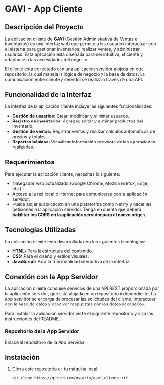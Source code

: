 # GAVI - App Cliente  

## Descripción del Proyecto  
La aplicación cliente de **GAVI** (Gestión Administrativa de Ventas e Inventarios) es una interfaz web que permite a los usuarios interactuar con el sistema para gestionar inventarios, realizar ventas, y administrar usuarios. Esta aplicación está diseñada para ser intuitiva, eficiente y adaptarse a las necesidades del negocio.  

El cliente está conectado con una aplicación servidor alojada en otro repositorio, la cual maneja la lógica de negocio y la base de datos. La comunicación entre cliente y servidor se realiza a través de una API.  

## Funcionalidad de la Interfaz  
La interfaz de la aplicación cliente incluye las siguientes funcionalidades:  
- **Gestión de usuarios:** Crear, modificar y eliminar usuarios.  
- **Registro de inventarios:** Agregar, editar y eliminar productos del inventario.  
- **Gestión de ventas:** Registrar ventas y realizar cálculos automáticos de precios y totales.  
- **Reportes básicos:** Visualizar información relevante de las operaciones realizadas.  

## Requerimientos  
Para ejecutar la aplicación cliente, necesitas lo siguiente:  
- Navegador web actualizado (Google Chrome, Mozilla Firefox, Edge, etc.).  
- Acceso a la red local o internet para comunicarse con la aplicación servidor.  
- Puede alojar la aplicación en una plataforma como Netlify y hacer las peticiones a la aplicación servidor. Tenga en cuenta que deberá **habilitar los CORS en la aplicación servidor para el nuevo origen**.

## Tecnologías Utilizadas  
La aplicación cliente está desarrollada con las siguientes tecnologías:  
- **HTML:** Para la estructura del contenido.  
- **CSS:** Para el diseño y estilos visuales.  
- **JavaScript:** Para la funcionalidad interactiva de la interfaz.  

## Conexión con la App Servidor  
La aplicación cliente consume servicios de una API REST proporcionada por la aplicación servidor, que está alojada en un repositorio independiente. La app servidor se encarga de procesar las solicitudes del cliente, interactuar con la base de datos y devolver respuestas con los datos necesarios.

Para instalar la aplicación servidor visite el siguiente repositorio y siga las instrucciones del README.

### Repositorio de la App Servidor  
[Enlace al repositorio de la App Servidor](https://github.com/Sanrvallejo/gavi-server.git) 

## Instalación  
1. Clona este repositorio en tu máquina local:  
   ```bash  
   git clone https://github.com/usuario/gavi-cliente.git  

